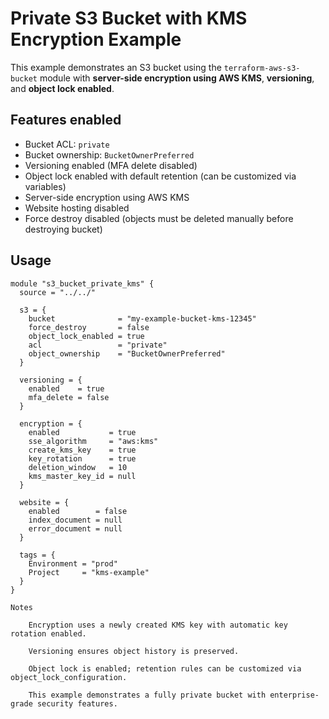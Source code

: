 # Private S3 Bucket with KMS Encryption Example

This example demonstrates an S3 bucket using the `terraform-aws-s3-bucket` module with **server-side encryption using AWS KMS**, **versioning**, and **object lock enabled**.

## Features enabled

- Bucket ACL: `private`
- Bucket ownership: `BucketOwnerPreferred`
- Versioning enabled (MFA delete disabled)
- Object lock enabled with default retention (can be customized via variables)
- Server-side encryption using AWS KMS
- Website hosting disabled
- Force destroy disabled (objects must be deleted manually before destroying bucket)

## Usage

```hcl
module "s3_bucket_private_kms" {
  source = "../../"

  s3 = {
    bucket              = "my-example-bucket-kms-12345"
    force_destroy       = false
    object_lock_enabled = true
    acl                 = "private"
    object_ownership    = "BucketOwnerPreferred"
  }

  versioning = {
    enabled    = true
    mfa_delete = false
  }

  encryption = {
    enabled           = true
    sse_algorithm     = "aws:kms"
    create_kms_key    = true
    key_rotation      = true
    deletion_window   = 10
    kms_master_key_id = null
  }

  website = {
    enabled        = false
    index_document = null
    error_document = null
  }

  tags = {
    Environment = "prod"
    Project     = "kms-example"
  }
}

Notes

    Encryption uses a newly created KMS key with automatic key rotation enabled.

    Versioning ensures object history is preserved.

    Object lock is enabled; retention rules can be customized via object_lock_configuration.

    This example demonstrates a fully private bucket with enterprise-grade security features.